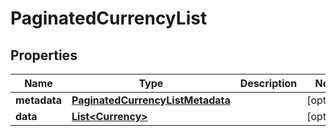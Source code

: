 

# PaginatedCurrencyList


## Properties

| Name | Type | Description | Notes |
|------------ | ------------- | ------------- | -------------|
|**metadata** | [**PaginatedCurrencyListMetadata**](PaginatedCurrencyListMetadata.md) |  |  [optional] |
|**data** | [**List&lt;Currency&gt;**](Currency.md) |  |  [optional] |



